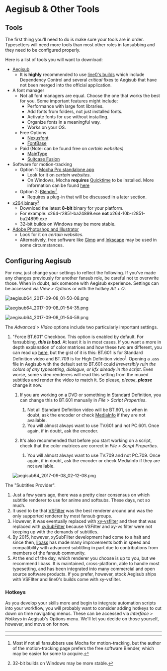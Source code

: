 # Aegisub & Other Tools

## Tools

The first thing you'll need to do is make sure your tools are in order.
Typesetters will need more tools than most other roles in fansubbing and
they need to be configured properly.

Here is a list of tools you will want to download:

  - [Aegisub][]
      - It is **highly** recommended to use [line0's builds][] which
        include Dependency Control and several *critical*
        fixes to Aegisub that have not been merged into the official
        application.
  - A font manager
      - Not all font managers are equal. Choose the one that works the
        best for you. Some important features might include:
          - Performance with large font libraries.
          - Add fonts from folders, not just installed fonts.
          - Activate fonts for use without installing.
          - Organize fonts in a meaningful way.
          - Works on your OS.
      - Free Options
          - [Nexusfont][]
          - [FontBase][]
      - Paid (Note: can be found free on *certain websites)*
          - [MainType][]
          - [Suitcase Fusion][]
  - Software for motion-tracking
      - Option 1: [Mocha Pro standalone app][]
        - Look for it on *certain websites*.
        - On Windows, Mocha **requires** [Quicktime][] to be installed.
          More information can be found [here][quicktimeFAQ]
      - Option 2: [Blender][][^1]
        - Requires a plug-in that will be discussed in a later section.
  - [x264 binary][][^2]
      - Download the latest **8-bit** binary for your platform.
      - For example: x264-r2851-ba24899.exe
        **not** x264-10b-r2851-ba24899.exe
      - 32-bit builds on Windows may be more stable.
  - [Adobe Photoshop and Illustrator][]
      - Look for it on *certain websites*.
      - Alternatively, free software like
        [Gimp][] and
        [Inkscape][] may be used in some
        circumstances.

[Aegisub]: http://www.aegisub.org
[Nexusfont]: http://www.xiles.net
[FontBase]: http://fontba.se
[MainType]: http://www.high-logic.com/font-manager/maintype.html
[Suitcase Fusion]: https://www.extensis.com/products/font-management/suitcase-fusion/
[Mocha Pro standalone app]: https://www.imagineersystems.com/products/mocha-pro/
[Quicktime]: https://support.apple.com/kb/DL837?locale=en_US
[quicktimeFAQ]: http://www.imagineersystems.com/support/support-faq/#quicktime-on-windows
[Blender]: https://www.blender.org/download/
[x264 binary]: https://download.videolan.org/x264/binaries/
[Adobe Photoshop and Illustrator]: http://www.adobe.com/creativecloud.html
[Gimp]: https://www.gimp.org
[Inkscape]: https://inkscape.org/en/
[line0's builds]: https://files.line0.eu/builds/Aegisub/

## Configuring Aegisub

For now, just change your settings to reflect the following. If you've
made any changes previously for another fansub role, be careful not to
overwrite those. When in doubt, ask someone with Aegisub experience.
Settings can be accessed via *View \> Options* or with the hotkey *Alt +
O*.

![aegisub64\_2017-09-08\_01-50-08.png](images/cnvimage100.png)

![aegisub64\_2017-09-08\_01-54-35.png](images/cnvimage101.png)

![aegisub64\_2017-09-08\_01-54-59.png](images/cnvimage102.png)

The *Advanced \> Video* options include two particularly important
settings.

1.  "Force BT.601" Checkbox. This option is enabled by default. For
    fansubbing, ***this is bad***. At least it is in most cases. If you
    want a more in depth explanation of color matrices and how these two
    are different, you can read up
    [here][bt601-vs-bt709],
    but the gist of it is this: BT.601 is for Standard Definition video
    and BT.709 is for High Definition video<sup name="a1">[1](#fn1)</sup>.
    Opening a .ass file in
    Aegisub with the default set to BT.601 could *irreversibly ruin the
    colors of any typesetting, dialogue, or kfx already in the script*.
    Even worse, some video renderers will read this setting from the
    muxed subtitles and render the video to match it. So
    please, *please*, ***please*** change it now.

    1.  If you are working on a DVD or something in Standard Definition,
        you can change this to BT.601 manually in *File \> Script
        Properties*.

        1.  Not all Standard Definition video will be BT.601, so when in
            doubt, ask the encoder or check
            [MediaInfo][] if they are
            not available.
        2.  You will almost always want to use TV.601 and not PC.601.
            Once again, if in doubt, ask the encoder.

    2.  It's also recommended that before you start working on a script,
        check that the color matrices are correct in *File \> Script
        Properties*.

        1.  You will almost always want to use TV.709 and not PC.709.
            Once again, if in doubt, ask the encoder or
            check MediaInfo if
            they are not available.

    ![aegisub64\_2017-09-08\_02-12-08.png](images/cnvimage103.png)

[Standard Definition]: https://en.wikipedia.org/wiki/Standard-definition_television
[High Definition]: https://en.wikipedia.org/wiki/High-definition_video
[BT.601]: https://en.wikipedia.org/wiki/Rec._601
[BT.709]: https://en.wikipedia.org/wiki/Rec._709

[bt601-vs-bt709]: http://blog.maxofs2d.net/post/148346073513/bt601-vs-bt709
[MediaInfo]: https://mediaarea.net/en/MediaInfo

The "Subtitles Provider".

1.  Just a few years ago, there was a pretty clear consensus on which
    subtitle renderer to use for anime and softsubs. These days, not so
    much.
2.  It used to be that
    [VSFilter][] was
    the best renderer around and was the only supported renderer by most
    fansub groups.
3.  However, it was eventually replaced
    with [xy-vsfilter][] and
    then that was replaced
    with [xySubFilter][]
    because VSFilter and xy-vs filter were not keeping up with the
    demands of subtitles.
4.  By 2015, however, xySubFilter development had come to a halt and
    since then, [libass][] has made many
    improvements both in speed and compatibility with advanced
    subtitling in part due to contributions from members of the fansub
    community.
5.  At the end of the day, which renderer you choose is up to you, but
    we recommend libass. It is maintained, cross-platform, able to handle
    most typesetting, and has been integrated into many commercial and
    open source software products. If you prefer, however, stock Aegisub
    ships with VSFIlter and line0's builds come with xy-vsfilter.

[libass]: https://github.com/libass/libass
[VSFilter]: https://sourceforge.net/projects/guliverkli/files/VSFilter/
[xy-vsfilter]: https://forum.doom9.org/showthread.php?t=168282
[xySubFilter]: https://forum.doom9.org/showthread.php?t=168282

### Hotkeys

As you develop your skills more and begin to integrate automation
scripts into your workflow, you will probably want to consider adding
hotkeys to cut down on time navigating menus. These can be accessed via
*Interface \> Hotkeys* in Aegisub's Options menu. We'll let you decide
on those yourself, however, and move on for now.

***

[^1]: Most if not all fansubbers use Mocha for motion-tracking,
but the author of the motion-tracking page prefers the free software Blender,
which may be easier for some to acquire.

[^2]: 32-bit builds on Windows may be more stable.

[^3]: For further reading on this, visit the Wikipedia pages for
[Standard Definition][] video, [High Definition][] video, and the [BT.601][]
and [BT.709][] color spaces.

[Standard Definition]: https://en.wikipedia.org/wiki/Standard-definition_television
[High Definition]: https://en.wikipedia.org/wiki/High-definition_video
[BT.601]: https://en.wikipedia.org/wiki/Rec._601
[BT.709]: https://en.wikipedia.org/wiki/Rec._709
